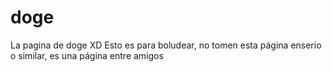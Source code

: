 # doge
La pagina de doge XD
Esto es para boludear, no tomen esta página enserio o similar, es una página entre amigos
